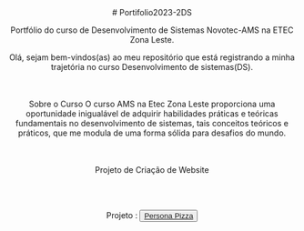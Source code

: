 <div align="center"> 
# Portifolio2023-2DS
</div>
<div align="center"> 
  
Portfólio do curso de Desenvolvimento de Sistemas Novotec-AMS na ETEC Zona Leste.

Olá, sejam bem-vindos(as) ao meu repositório que está registrando a minha trajetória no curso Desenvolvimento de sistemas(DS).

<br></br>
 Sobre o Curso
  O curso AMS na Etec Zona Leste proporciona uma oportunidade inigualável de adquirir habilidades práticas e teóricas fundamentais no desenvolvimento de sistemas, tais conceitos teóricos e práticos, que me modula de uma forma sólida para desafios do mundo.

<br></br>
 Projeto de Criação de Website
<div align="center">
<br></br>

 Projeto : 
  <button>
    <a href="https://github.com/P4BLOll/Persona-Pizza">Persona Pizza</a>
  </button>
    </div>
  </div>
</div>
